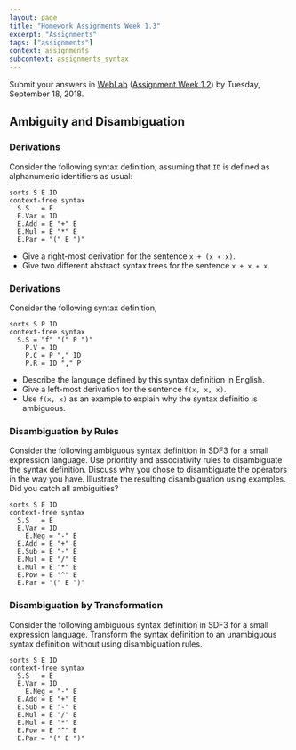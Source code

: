 ```yaml
---
layout: page
title: "Homework Assignments Week 1.3"
excerpt: "Assignments"
tags: ["assignments"]
context: assignments
subcontext: assignments_syntax
---
```


Submit your answers in [WebLab](https://weblab.tudelft.nl/cs4200/2018-2019/) ([Assignment Week 1.2](https://weblab.tudelft.nl/cs4200/2018-2019/assignment/20444/submission/10847/view)) by Tuesday, September 18, 2018.


## Ambiguity and Disambiguation

### Derivations

Consider the following syntax definition, assuming that `ID` is defined as alphanumeric identifiers as usual:

```
sorts S E ID
context-free syntax
  S.S   = E
  E.Var = ID
  E.Add = E "+" E
  E.Mul = E "*" E
  E.Par = "(" E ")"
```

- Give a right-most derivation for the sentence `x + (x ∗ x)`.
- Give two different abstract syntax trees for the sentence `x + x ∗ x`.

### Derivations

Consider the following syntax definition,

```
sorts S P ID
context-free syntax
  S.S = "f" "(" P ")"
	P.V = ID
	P.C = P "," ID
	P.R = ID "," P
```

- Describe the language defined by this syntax definition in English.
- Give a left-most derivation for the sentence `f(x, x, x)`.
- Use `f(x, x)` as an example to explain why the syntax definitio is ambiguous.

### Disambiguation by Rules

Consider the following ambiguous syntax definition in SDF3 for a small expression language. Use prioritity and associativity rules to disambiguate the syntax definition. Discuss why you chose to disambiguate the operators in the way you have. Illustrate the resulting disambiguation using examples. Did you catch all ambiguities?

```
sorts S E ID
context-free syntax
  S.S   = E
  E.Var = ID
	E.Neg = "-" E
  E.Add = E "+" E
  E.Sub = E "-" E
  E.Mul = E "/" E
  E.Mul = E "*" E
  E.Pow = E "^" E
  E.Par = "(" E ")"
```

### Disambiguation by Transformation

Consider the following ambiguous syntax definition in SDF3 for a small expression language. Transform the syntax definition to an unambiguous syntax definition without using disambiguation rules.

```
sorts S E ID
context-free syntax
  S.S   = E
  E.Var = ID
	E.Neg = "-" E
  E.Add = E "+" E
  E.Sub = E "-" E
  E.Mul = E "/" E
  E.Mul = E "*" E
  E.Pow = E "^" E
  E.Par = "(" E ")"
```
